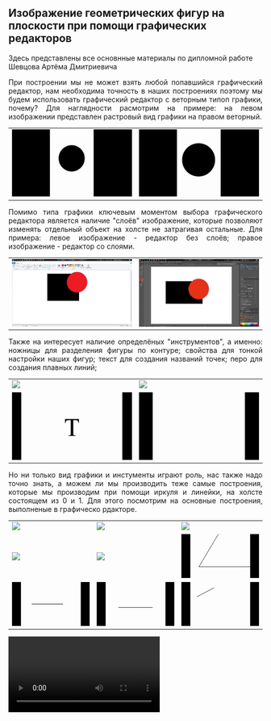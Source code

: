 ## Изображение геометрических фигур на плоскости при помощи графических редакторов
<link rel="stylesheet" type="text/css" href="style.css">
<meta charset="utf-8">
<meta property="og:locale" content="ru_RU" />
<meta property="og:type" content="article" />
<meta property="og:title" content="Геометрические построения" />
<meta property="og:description" content="Данный сайт содержит материалы по дипломной работе" />
<meta property="og:url" content="https://artiom1212.github.io/Diplom-material-Graf/" />
<meta property="og:site_name" content="Diplom-material-Graf" />
<meta property="article:published_time" content="2021-06-04T06:01:31+00:00" />
<meta property="article:modified_time" content="2021-06-04T18:33:05+00:00" />
<meta property="og:image" content="https://github.com/Artiom1212/Diplom-material-Graf/blob/main/%D0%9E%D0%9F8.gif?raw=true" />
<meta property="og:image:width" content="1200" />
<meta property="og:image:height" content="630" />

Здесь представлены все основнные материалы по дипломной работе Шевцова Артёма Дмитриевича

<p align="justify">При построении мы не может взять любой попавшийся графический редактор, нам необходима точность в наших построениях поэтому мы будем использовать графический редактор с веторным типоп графики, почему? Для наглядности расмотрим на примере: на левом изображении представлен растровый вид графики на правом веторный.
	</p>
<table cols=2>
  <tr>
    <td><img src="https://github.com/Artiom1212/Diplom-material-Graf/blob/main/Rastr.gif?raw=true"></td>
    <td><img src="https://github.com/Artiom1212/Diplom-material-Graf/blob/main/Vectr.gif?raw=true"></td>
  </tr>
</table>
<p align="justify">
Помимо типа графики ключевым моментом выбора графического редактора является наличие "слоёв" изображение, которые позволяют изменять отдельный объект на холсте не затрагивая остальные. Для примера: левое изображение - редактор без слоёв; правое изображение - редактор со слоями.
</p>
<table cols=2>
  <tr>
    <td><img src="https://github.com/Artiom1212/Diplom-material-Graf/blob/main/%D0%B1%D0%B5%D0%B7%20%D1%81%D0%BB%D0%BE%D1%91%D0%B2.gif?raw=true"></td>
    <td><img src="https://github.com/Artiom1212/Diplom-material-Graf/blob/main/%D0%A1%D0%BE%20%D1%81%D0%BB%D0%BE%D1%8F%D0%BC%D0%B8.gif?raw=true"></td>
  </tr>
</table>
<p align="justify">
Также на интересует наличие определёных "инструментов", а именно: ножницы для разделения фигуры по контуре; свойства для тонкой настройки наших фигур; текст для создания названий точек; перо для создания плавных линий;
</p>

<table cols=2>
  <tr>
    <td><img src="https://github.com/Artiom1212/Diplom-material-Graf/blob/main/%D0%9D%D0%BE%D0%B6%D0%BD%D0%B8%D1%86%D1%8B.gif?raw=true"></td>
    <td><img src="https://github.com/Artiom1212/Diplom-material-Graf/blob/main/%D0%A1%D0%B2%D0%BE%D0%B9%D1%81%D1%82%D0%B2%D0%B0.gif?raw=true"></td>
  </tr>
  <tr>
    <td><img src="https://github.com/Artiom1212/Diplom-material-Graf/blob/main/%D0%A2%D0%B5%D0%BA%D1%81%D1%82.gif?raw=true"></td>
    <td><img src="https://github.com/Artiom1212/Diplom-material-Graf/blob/main/%D0%9F%D0%B5%D1%80%D0%BE.gif?raw=true"></td>
  </tr>
  </table>
  <p align="justify">
  Но ни только вид графики и инстументы играют роль, нас также надо точно знать, а можем ли мы производить теже самые построения, которые мы производим при помощи иркуля и линейки, на холсте состоящем из 0 и 1. Для этого посмотрим на основные построения, выполненые в графическо рдакторе.
</p>
<table cols=3>
	<tr>
		<td><img src="https://github.com/Artiom1212/Diplom-material-Graf/blob/main/%D0%9E%D0%9F1.gif?raw=true"></td>
		<td><img src="https://github.com/Artiom1212/Diplom-material-Graf/blob/main/%D0%9E%D0%9F2.gif?raw=true"></td>
		<td><img src="https://github.com/Artiom1212/Diplom-material-Graf/blob/main/%D0%9E%D0%9F3.gif?raw=true"></td>
	</tr>
	<tr>
		<td><img src="https://github.com/Artiom1212/Diplom-material-Graf/blob/main/%D0%9E%D0%9F4.gif?raw=true"></td>
		<td><img src="https://github.com/Artiom1212/Diplom-material-Graf/blob/main/%D0%9E%D0%9F5.gif?raw=true"></td>
		<td><img src="https://github.com/Artiom1212/Diplom-material-Graf/blob/main/%D0%9E%D0%9F6.gif?raw=true"></td>
	</tr>
	<tr>
		<td><img src="https://github.com/Artiom1212/Diplom-material-Graf/blob/main/%D0%9E%D0%9F7.gif?raw=true"></td>
		<td><img src="https://github.com/Artiom1212/Diplom-material-Graf/blob/main/%D0%9E%D0%9F8.gif?raw=true"></td>
		<td><img src="https://github.com/Artiom1212/Diplom-material-Graf/blob/main/%D0%9E%D0%9F9(1).gif?raw=true"></td>
	</tr>
</table>
	
<video controls loop src="https://youtu.be/N4t6ajWjhDE"></video>
